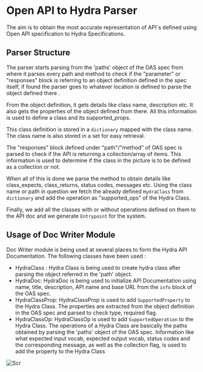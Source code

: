 # Open API to Hydra Parser 

The aim is to obtain the most accurate representation of API`s defined using Open API specification to Hydra Specifications. 

## Parser Structure 

The parser starts parsing from the 'paths' object of the OAS spec from where it parses every path and method to check if the "parameter" or "responses" block is referring to an object definition defined in the spec itself, if found the parser goes to whatever location is defined to parse the object defined there . 

From the object definition, it gets details like class name, description etc. It also gets the properties of the object defined from there. All this information is used to define a class and its supported_props. 

This class definition is stored in a `dictionary` mapped with the class name. The class name is also stored in a set for easy retrieval.

The "responses" block defined under "path"/"method" of OAS spec is parsed to check if the API is returning a collection/array of items. This information is used to determine if the class in the picture is to be defined as a collection or not. 

When all of this is done we parse the method to obtain details like class_expects, class_returns, status codes, messages etc. Using the class name or path in question we fetch the already defined `HydraClass` from `dictionary` and add the operation as "supported_ops" of the Hydra Class.

Finally, we add all the classes with or without operations defined on them to the API doc and we generate `Entrypoint` for the system.

## Usage of Doc Writer Module 

Doc Writer module is being used at several places to form the Hydra API Documentation. The following classes have been used :
- HydraClass : Hydra Class is being used to create hydra class after parsing the object referred in the 'path' object.
- HydraDoc: HydraDoc is being used to initialize API Documentation using name, title, description, API name and base URL from the `info` block of the OAS spec.
- HydraClassProp: HydraClassProp is used to add `SupportedProperty` to the Hydra Class. The properties are extracted from the object definition in the OAS spec and parsed to check type, required flag.
- HydraClassOp: HydraClassOp is used to add `SupportedOperation` to the Hydra Class. The operations of a Hydra Class are basically the paths obtained by parsing the 'paths' object of the OAS spec. Information like what expected input vocab, expected output vocab, status codes and the corresponding message, as well as the collection flag, is used to add the property to the Hydra Class

![Scr](https://user-images.githubusercontent.com/19390504/41200793-fce5cace-6cc8-11e8-9956-5155fd94cfab.png)

